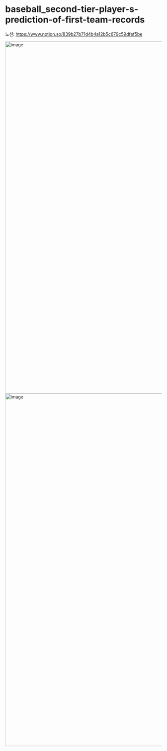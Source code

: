 # baseball_second-tier-player-s-prediction-of-first-team-records
노션: https://www.notion.so/839b27b71d4b4a12b5c679c59dfef5be

<img width="1133" alt="image" src="https://github.com/hdonghun/Regression_baseball/assets/67058000/be6c3734-b52b-4eff-88d9-f94696c1767a">
<img width="1134" alt="image" src="https://github.com/hdonghun/Regression_baseball/assets/67058000/e7415362-4974-4213-827d-68964dcc0127">


